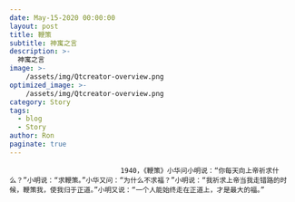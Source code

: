 ```yaml
---
date: May-15-2020 00:00:00
layout: post
title: 鞭策
subtitle: 神寓之言
description: >-
  神寓之言
image: >-
    /assets/img/Qtcreator-overview.png
optimized_image: >-
    /assets/img/Qtcreator-overview.png
category: Story
tags:
  - blog
  - Story
author: Ron
paginate: true
---
```


							　　1940，《鞭策》小华问小明说：“你每天向上帝祈求什么？”小明说：“求鞭策。”小华又问：“为什么不求福？”小明说：“我祈求上帝当我走错路的时候，鞭策我，使我归于正道。”小明又说：“一个人能始终走在正道上，才是最大的福。”
							
							
						